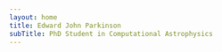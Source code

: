 ```yaml
---
layout: home
title: Edward John Parkinson
subTitle: PhD Student in Computational Astrophysics
---
```

